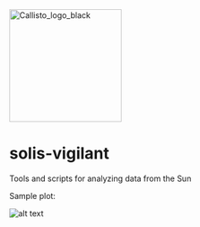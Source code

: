 <img src="http://e-callisto.org/Callisto_logo_black.png" alt="Callisto_logo_black" width="200px"/>


# solis-vigilant


Tools and scripts for analyzing data from the Sun  

Sample plot:

![alt text](https://raw.githubusercontent.com/andrekorol/solis-vigilante/master/databases/2011/BLEN7M_20110809_080004_25.png
 "BLEN7M_20110809_083004_24.png")
